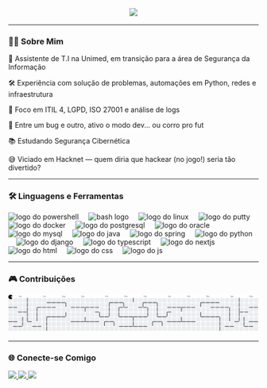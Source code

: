 <div align="center">
  <img height="199" src="https://media4.giphy.com/media/v1.Y2lkPTc5MGI3NjExZTlscmZkOTUycXk5a2hpYWx4dGFmN2hlbXZ6a29vd2YxOGs3dDl1cyZlcD12MV9pbnRlcm5hbF9naWZfYnlfaWQmY3Q9cw/Be5TgzNAaHHUY/giphy.gif" />
</div>

---

### 👨‍💻 Sobre Mim

💼 Assistente de T.I na Unimed, em transição para a área de Segurança da Informação  

🛠️ Experiência com solução de problemas, automações em Python, redes e infraestrutura  

📄 Foco em ITIL 4, LGPD, ISO 27001 e análise de logs  

🧠 Entre um bug e outro, ativo o modo dev... ou corro pro fut  

📚 Estudando Segurança Cibernética  

😅 Viciado em Hacknet — quem diria que hackear (no jogo!) seria tão divertido?

---

### 🛠 Linguagens e Ferramentas

<div align="left">
  <img src="https://skillicons.dev/icons?i=powershell" height="40" alt="logo do powershell"  />
  <img width="12" />
<img src="https://skillicons.dev/icons?i=bash" height="40" alt="bash logo" />
<img width="12" />
  <img src="https://cdn.jsdelivr.net/gh/devicons/devicon/icons/linux/linux-original.svg" height="40" alt="logo do linux"  />
  <img width="12" />
  <img src="https://cdn.jsdelivr.net/gh/devicons/devicon/icons/putty/putty-original.svg" height="40" alt="logo do putty"  />
  <img width="12" />
  <img src="https://cdn.jsdelivr.net/gh/devicons/devicon/icons/docker/docker-original.svg" height="40" alt="logo do docker"  />
  <img width="12" />
  <img src="https://cdn.jsdelivr.net/gh/devicons/devicon/icons/postgresql/postgresql-original.svg" height="40" alt="logo do postgresql"  />
  <img width="12" />
  <img src="https://cdn.jsdelivr.net/gh/devicons/devicon/icons/oracle/oracle-original.svg" height="40" alt="logo do oracle"  />
  <img width="12" />
  <img src="https://cdn.jsdelivr.net/gh/devicons/devicon/icons/mysql/mysql-original.svg" height="40" alt="logo do mysql"  />
  <img width="12" />
  <img src="https://cdn.jsdelivr.net/gh/devicons/devicon/icons/java/java-original.svg" height="40" alt="logo do java"  />
  <img width="12" />
  <img src="https://cdn.jsdelivr.net/gh/devicons/devicon/icons/spring/spring-original.svg" height="40" alt="logo do spring"  />
  <img width="12" />
  <img src="https://cdn.jsdelivr.net/gh/devicons/devicon/icons/python/python-original.svg" height="40" alt="logo do python"  />
  <img width="12" />
  <img src="https://cdn.jsdelivr.net/gh/devicons/devicon/icons/django/django-plain.svg" height="40" alt="logo do django"  />
  <img width="12" />
  <img src="https://skillicons.dev/icons?i=ts" height="40" alt="logo do typescript"  />
  <img width="12" />
  <img src="https://cdn.jsdelivr.net/gh/devicons/devicon/icons/nextjs/nextjs-original.svg" height="40" alt="logo do nextjs"  />
  <img width="12" />
  <img src="https://skillicons.dev/icons?i=html" height="40" alt="logo do html"  />
  <img width="12" />
  <img src="https://skillicons.dev/icons?i=css" height="40" alt="logo do css"  />
  <img width="12" />
  <img src="https://skillicons.dev/icons?i=js" height="40" alt="logo do js"  />
  <img width="12" />
</div>

---

### 🎮 Contribuições

<picture>
  <source media="(prefers-color-scheme: dark)" srcset="https://raw.githubusercontent.com/lucasvittor/lucasvittor/output/pacman-contribution-graph-dark.svg">
  <img alt="Gráfico de Contribuição estilo Pacman" src="https://raw.githubusercontent.com/lucasvittor/lucasvittor/output/pacman-contribution-graph.svg">
</picture>

---

### 🌐 Conecte-se Comigo

<div align="left">
  <a href="https://www.instagram.com/lucss.vittor" target="_blank">
    <img src="https://img.shields.io/static/v1?message=Instagram&logo=instagram&label=&color=E4405F&logoColor=white&labelColor=&style=for-the-badge" height="25" />
  </a>
  <a href="https://www.linkedin.com/in/lucasvittor" target="_blank">
    <img src="https://img.shields.io/static/v1?message=LinkedIn&logo=linkedin&label=&color=0077B5&logoColor=white&labelColor=&style=for-the-badge" height="25" />
  </a>
  <a href="https://wa.me/5586995186495" target="_blank">
    <img src="https://img.shields.io/static/v1?message=Whatsapp&logo=whatsapp&label=&color=25D366&logoColor=white&labelColor=&style=for-the-badge" height="25" />
  </a>
</div>

